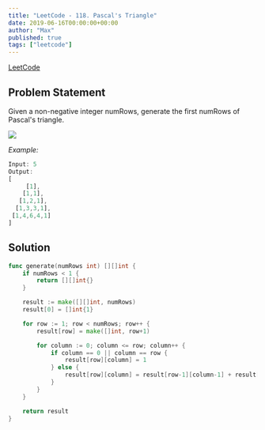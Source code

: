 ```yaml
---
title: "LeetCode - 118. Pascal's Triangle"
date: 2019-06-16T00:00:00+00:00
author: "Max"
published: true
tags: ["leetcode"]
---
```


[LeetCode](https://leetcode.com/problems/pascals-triangle/)

## Problem Statement

Given a non-negative integer numRows, generate the first numRows of Pascal's triangle.

![](https://upload.wikimedia.org/wikipedia/commons/0/0d/PascalTriangleAnimated2.gif)

*Example:*

```js
Input: 5
Output:
[
     [1],
    [1,1],
   [1,2,1],
  [1,3,3,1],
 [1,4,6,4,1]
]
```

## Solution

```go
func generate(numRows int) [][]int {
	if numRows < 1 {
		return [][]int{}
	}

	result := make([][]int, numRows)
	result[0] = []int{1}

	for row := 1; row < numRows; row++ {
		result[row] = make([]int, row+1)

		for column := 0; column <= row; column++ {
			if column == 0 || column == row {
				result[row][column] = 1
			} else {
				result[row][column] = result[row-1][column-1] + result[row-1][column]
			}
		}
	}

	return result
}
```
